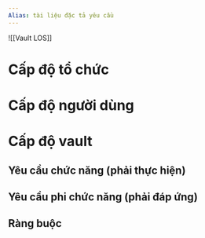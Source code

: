 ```yaml
---
Alias: tài liệu đặc tả yêu cầu
---
```

![[Vault LOS]]
# Cấp độ tổ chức
# Cấp độ người dùng
# Cấp độ vault
## Yêu cầu chức năng (phải thực hiện) 
## Yêu cầu phi chức năng (phải đáp ứng) 
## Ràng buộc 